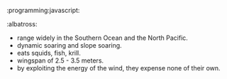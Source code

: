 :programming:javascript:

:albatross:
- range widely in the Southern Ocean and the North Pacific.
- dynamic soaring and slope soaring.
- eats squids, fish, krill.
- wingspan of 2.5 - 3.5 meters.
- by exploiting the energy of the wind, they expense none of their own.

